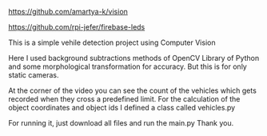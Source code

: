 https://github.com/amartya-k/vision

https://github.com/rpi-jefer/firebase-leds

This is a simple vehile detection project using Computer Vision

Here I used background subtractions methods of OpenCV Library of Python and some morphological transformation for accuracy.
But this is for only static cameras. 

At the corner of the video you can see the count of the vehicles which gets recorded
when they cross a predefined limit. For the calculation of the object coordinates and object ids I defined a class called vehicles.py

For running it, just download all files and run the main.py
Thank you.
